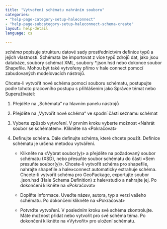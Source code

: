 ```yaml
---
title: "Vytvoření schématu nahráním souboru"
categories:
- "help-page-category-setup-haleconnect"
- "help-page-subcategory-setup-haleconnect-schema-create"
layout: help-detail
language: cs

---
```


*schéma* popisuje strukturu datové sady prostřednictvím definice typů a jejich vlastností. Schémata lze importovat z více typů zdrojů dat, jako jsou databáze, soubory schémat XML, soubory \*.json.hsd nebo dokonce soubor Shapefile. Mohou být také vytvořeny přímo v hale connect pomocí zabudovaných modelovacích nástrojů.

Chcete-li vytvořit nové schéma pomocí souboru schématu, postupujte podle tohoto pracovního postupu s přihlášením jako Správce témat nebo Superuživatel:

1.	Přejděte na „Schémata“ na hlavním panelu nástrojů
2.  Přejděte na „Vytvořit nové schéma“ ve spodní části seznamu schémat
3.  Vyberte způsob vytvoření. V prvním kroku vyberte možnost &laquo;Nahrát soubor se schématem&raquo;. Klikněte na &laquo;Pokračovat&raquo;
4.  Definujte schéma. Dále definujte schéma, které chcete použít. Definice schématu je určena metodou vytváření.

    * Klikněte na &laquo;Vybrat soubor(y)&raquo; a přejděte na požadovaný soubor schématu (XSD), nebo přesuňte soubor schématu do části &laquo;Sem presuňte soubor(y)&raquo;. Chcete-li vytvořit schéma pro shapefile, nahrajte shapefile a hale»connect automaticky extrahuje schéma. Chcete-li vytvořit schéma pro GeoPackage, exportujte soubor \.json.hsd (Hale Schema Definition) z hale»studio a nahrajte jej. Po dokončení klikněte na &laquo;Pokračovat&raquo;

    * Doplňte informace. Uveďte název, autora, typ a verzi vašeho schématu. Po dokončení klikněte na &laquo;Pokračovat&raquo;

    * Potvrďte vytvoření. V posledním kroku své schéma zkontrolujte. Máte možnost přidat nebo vytvořit pro své schéma téma. Po dokončení klikněte na &laquo;Vytvořit&raquo; pro uložení schématu.
